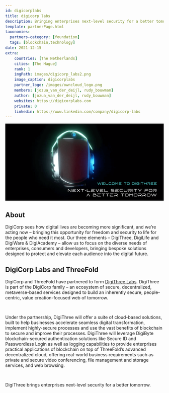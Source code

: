 ```yaml
---
id: digicorplabs
title: digicorp labs
description: Bringing enterprises next-level security for a better tomorrow.
template: partnerPage.html
taxonomies:
  partners-category: [foundation]
  tags: [blockchain,technology]
date: 2021-12-15
extra:
    countries: [The Netherlands]
    cities: [The Hague]
    rank: 1
    imgPath: images/digicorp_labs2.png
    image_caption: digicorplabs
    partner_logo: /images/owncloud_logo.png
    members: [jozua_van_der_deijl, rudy_bouwman]
    author: [jozua_van_der_deijl, rudy_bouwman]
    websites: https://digicorplabs.com
    private: 0
    linkedin: https://www.linkedin.com/company/digicorp-labs
---
```


![digicorp](/images/digicorp_labs.png)

## About

DigiCorp sees how digital lives are becoming more significant, and we’re acting now – bringing this opportunity for freedom and security to life for the people who need it most. Our three elements – DigiThree, DigiLife and DigiWare & DigiAcademy – allow us to focus on the diverse needs of enterprises, consumers and developers, bringing bespoke solutions designed to protect and elevate each audience into the digital future.

## DigiCorp Labs and ThreeFold

DigiCorp and ThreeFold have partnered to form [DigiThree Labs](https://digithreelabs.com). DigiThree is part of the DigiCorp family – an ecosystem of secure, decentralized, metaverse-based services designed to build an inherently secure, people-centric, value creation-focused web of tomorrow.

<br/>

Under the partnership, DigiThree will offer a suite of cloud-based solutions, built to help businesses accelerate seamless digital transformation, implement highly-secure processes and use the vast benefits of blockchain to secure and improve their processes. DigiThree will leverage DigiByte blockchain-secured authentication solutions like Secure ID and Passwordless Login as well as logging capabilities to provide enterprises practical applications of blockchain on top of ThreeFold’s advanced decentralized cloud, offering real-world business requirements such as private and secure video conferencing, file management and storage services, and web browsing.

<br/>

DigiThree brings enterprises next-level security for a better tomorrow.